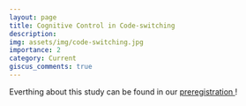 ```yaml
---
layout: page
title: Cognitive Control in Code-switching
description:
img: assets/img/code-switching.jpg
importance: 2
category: Current
giscus_comments: true
---
```


Everthing about this study can be found in our <a href="https://osf.io/63ck2"> preregistration </a>!
